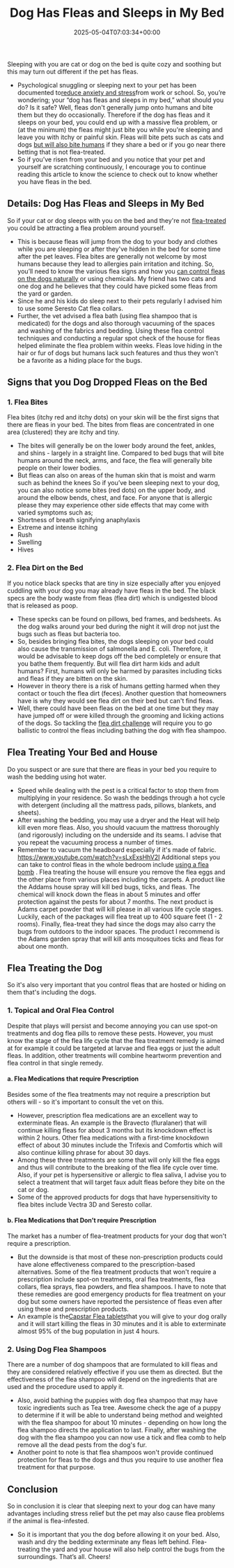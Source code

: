 ﻿---
layout: post
title: Dog Has Fleas and Sleeps in My Bed
date: '2025-05-04T07:03:34+00:00'
categories:
- Fleas
- Guide
tags: []
slug: /dog-has-fleas-and-sleeps-in-my-bed/
lastmod: 2025-05-07T12:21:26+03:00
---

Sleeping with you are cat or dog on the bed is quite cozy and soothing but this may turn out different if the pet has fleas.
- Psychological snuggling or sleeping next to your pet has been documented to[reduce anxiety and stress](https://www.sleepassociation.org/sleep-news/pets-may-help-you-sleep-better/)from work or school.
So, you’re wondering; your “dog has fleas and sleeps in my bed,” what should you do? Is it safe?
Well, fleas don't generally jump onto humans and bite them but they do occasionally. Therefore if the dog has fleas and it sleeps on your bed, you could end up with a massive flea problem, or (at the minimum) the fleas might just bite you while you're sleeping and leave you with itchy or painful skin.
Fleas will bite pets such as cats and dogs
[but will also bite humans](https://pestpolicy.com/can-dog-fleas-transfer-to-humans/)
if they share a bed or if you go near there betting that is not flea-treated.
- So if you’ve risen from your bed and you notice that your pet and yourself are scratching continuously, I encourage you to continue reading this article to know the science to check out to know whether you have fleas in the bed.
## Details: Dog Has Fleas and Sleeps in My Bed
So if your cat or dog sleeps with you on the bed and they're not
[flea-treated](https://pestpolicy.com/best-flea-shampoo-for-dogs/)
you could be attracting a flea problem around yourself.
- This is because fleas will jump from the dog to your body and clothes while you are sleeping or after they've hidden in the bed for some time after the pet leaves.
Flea bites are generally not welcome by most humans because they lead to allergies pain irritation and itching. So, you’ll need to know the various flea signs and how you
[can control fleas on the dogs naturally](https://pestpolicy.com/how-to-kill-fleas-on-dogs-naturally-safe-and-fast/)
or using chemicals.
My friend has two cats and one dog and he believes that they could have picked some fleas from the yard or garden.
- Since he and his kids do sleep next to their pets regularly I advised him to use some Seresto Cat flea collars.
- Further, the vet advised a flea bath (using flea shampoo that is medicated) for the dogs and also thorough vacuuming of the spaces and washing of the fabrics and bedding.
Using these flea control techniques and conducting a regular spot check of the house for fleas helped eliminate the flea problem within weeks.
Fleas love hiding in the hair or fur of dogs but humans lack such features and thus they won't be a favorite as a hiding place for the bugs.
## Signs that you Dog Dropped Fleas on the Bed
### 1. Flea Bites
Flea bites (itchy red and itchy dots) on your skin will be the first signs that there are fleas in your bed. The bites from fleas are concentrated in one area (clustered) they are itchy and tiny.
- The bites will generally be on the lower body around the feet, ankles, and shins - largely in a straight line.
Compared to bed bugs that will bite humans around the neck, arms, and face, the flea will generally bite people on their lower bodies.
- But fleas can also on areas of the human skin that is moist and warm such as behind the knees
So if you’ve been sleeping next to your dog, you can also notice some bites (red dots) on the upper body, and around the elbow bends, chest, and face.
For anyone that is allergic please they may experience other side effects that may come with varied symptoms such as;
- Shortness of breath signifying anaphylaxis
- Extreme and intense itching
- Rush
- Swelling
- Hives
### 2. Flea Dirt on the Bed
If you notice black specks that are tiny in size especially after you enjoyed cuddling with your dog you may already have fleas in the bed.
The black specs are the body waste from fleas (flea dirt) which is undigested blood that is released as poop.
- These specks can be found on pillows, bed frames, and bedsheets.
As the dog walks around your bed during the night it will drop not just the bugs such as fleas but bacteria too.
- So, besides bringing flea bites, the dogs sleeping on your bed could also cause the transmission of salmonella and E. coli.
Therefore, it would be advisable to keep dogs off the bed completely or ensure that you bathe them frequently.
But will flea dirt harm kids and adult humans? First, humans will only be harmed by parasites including ticks and fleas if they are bitten on the skin.
- However in theory there is a risk of humans getting harmed when they contact or touch the flea dirt (feces).
Another question that homeowners have is why they would see flea dirt on their bed but can't find fleas.
- Well, there could have been fleas on the bed at one time but they may have jumped off or were killed through the grooming and licking actions of the dogs.
So tackling the
[flea dirt challenge](https://pestpolicy.com/what-is-flea-dirt/)
will require you to go ballistic to control the fleas including bathing the dog with flea shampoo.
## Flea Treating Your Bed and House
Do you suspect or are sure that there are fleas in your bed you require to wash the bedding using hot water.
- Speed while dealing with the pest is a critical factor to stop them from multiplying in your residence.
So wash the beddings through a hot cycle with detergent (including all the mattress pads, pillows, blankets, and sheets).
- After washing the bedding, you may use a dryer and the Heat will help kill even more fleas.
Also, you should vacuum the mattress thoroughly (and rigorously) including on the underside and its seams. I advise that you repeat the vacuuming process a number of times.
- Remember to vacuum the headboard especially if it's made of fabric.
https://www.youtube.com/watch?v=sLxExsHhV2I
Additional steps you can take to control fleas in the whole bedroom include
[using a flea bomb](http://pestpolicy.com/best-fogger-for-fleas/)
.
Flea treating the house will ensure you remove the flea eggs and the other place from various places including the carpets.
A product like the Addams house spray will kill bed bugs, ticks, and fleas. The chemical will knock down the fleas in about 5 minutes and offer protection against the pests for about 7 months.
The next product is Adams carpet powder that will kill please in all various life cycle stages. Luckily, each of the packages will flea treat up to 400 square feet (1 - 2 rooms).
Finally, flea-treat they had since the dogs may also carry the bugs from outdoors to the indoor spaces. The product I recommend is the Adams garden spray that will kill ants mosquitoes ticks and fleas for about one month.
## Flea Treating the Dog
So it's also very important that you control fleas that are hosted or hiding on them that's including the dogs.
### 1. Topical and Oral Flea Control
Despite that plays will persist and become annoying you can use spot-on treatments and dog flea pills to remove these pests.
However, you must know the stage of the flea life cycle that the flea treatment remedy is aimed at for example it could be targeted at larvae and flea eggs or just the adult fleas.
In addition, other treatments will combine heartworm prevention and flea control in that single remedy.
#### a. Flea Medications that require Prescription
Besides some of the flea treatments may not require a prescription but others will - so it's important to consult the vet on this.
- However, prescription flea medications are an excellent way to exterminate fleas.
An example is the Bravecto (fluralaner) that will continue killing fleas for about 3 months but its knockdown effect is within 2 hours.
Other flea medications with a first-time knockdown effect of about 30 minutes include the Trifexis and Comfortis which will also continue killing phrase for about 30 days.
- Among these three treatments are some that will only kill the flea eggs and thus will contribute to the breaking of the flea life cycle over time.
Also, if your pet is hypersensitive or allergic to flea saliva, I advise you to select a treatment that will target faux adult fleas before they bite on the cat or dog.
- Some of the approved products for dogs that have hypersensitivity to flea bites include Vectra 3D and Seresto collar.
#### b. Flea Medications that Don’t require Prescription
The market has a number of flea-treatment products for your dog that won't require a prescription.
- But the downside is that most of these non-prescription products could have alone effectiveness compared to the prescription-based alternatives.
Some of the flea treatment products that won't require a prescription include spot-on treatments, oral flea treatments, flea collars, flea sprays, flea powders, and flea shampoos.
I have to note that these remedies are good emergency products for flea treatment on your dog but some owners have reported the persistence of fleas even after using these and prescription products.
- An example is the[Capstar Flea tablets](https://pestpolicy.com/capstar-flea-tablets-for-large-dogs/)that you will give to your dog orally and it will start killing the fleas in 30 minutes and it is able to exterminate almost 95% of the bug population in just 4 hours.
### 2. Using Dog Flea Shampoos
There are a number of dog shampoos that are formulated to kill fleas and they are considered relatively effective if you use them as directed.
But the effectiveness of the flea shampoo will depend on the ingredients that are used and the procedure used to apply it.
- Also, avoid bathing the puppies with dog flea shampoo that may have toxic ingredients such as Tea tree.
Awesome check the age of a puppy to determine if it will be able to understand being method and weighted with the flea shampoo for about 10 minutes - depending on how long the flea shampoo directs the application to last.
Finally, after washing the dog with the flea shampoo you can now use a tick and flea comb to help remove all the dead pests from the dog's fur.
- Another point to note is that flea shampoos won't provide continued protection for fleas to the dogs and thus you require to use another flea treatment for that purpose.
## Conclusion
So in conclusion it is clear that sleeping next to your dog can have many advantages including stress relief but the pet may also cause flea problems if the animal is flea-infested.
- So it is important that you the dog before allowing it on your bed. Also, wash and dry the bedding exterminate any fleas left behind.
Flea-treating the yard and your house will also help control the bugs from the surroundings.
That’s all.
Cheers!